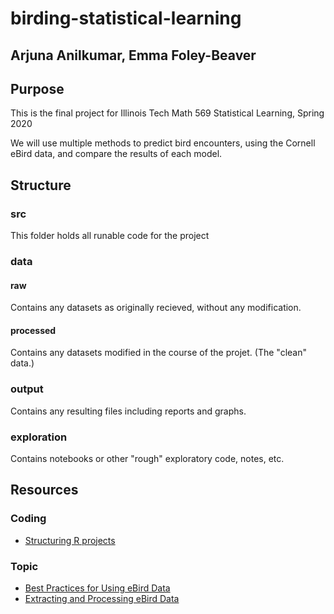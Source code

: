 # birding-statistical-learning

## Arjuna Anilkumar, Emma Foley-Beaver

## Purpose
This is the final project for Illinois Tech Math 569 Statistical Learning, Spring 2020

We will use multiple methods to predict bird encounters, using the Cornell eBird data, and compare the results of each model.

## Structure
### src
This folder holds all runable code for the project

### data
#### raw
Contains any datasets as originally recieved, without any modification.

#### processed
Contains any datasets modified in the course of the projet. (The "clean" data.)

### output
Contains any resulting files including reports and graphs.

### exploration
Contains notebooks or other "rough" exploratory code, notes, etc. 

## Resources

### Coding
* [Structuring R projects](https://www.r-bloggers.com/2018/08/structuring-r-projects/)


### Topic
* [Best Practices for Using eBird Data](https://cornelllabofornithology.github.io/ebird-best-practices/)
* [Extracting and Processing eBird Data](https://ropensci.org/blog/2018/08/07/auk/)





